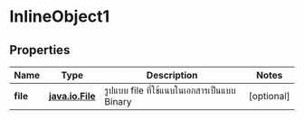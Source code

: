 
# InlineObject1

## Properties
Name | Type | Description | Notes
------------ | ------------- | ------------- | -------------
**file** | [**java.io.File**](java.io.File.md) | รูปแบบ file ที่ใช้แนบในเอกสารเป็นแบบ Binary |  [optional]



